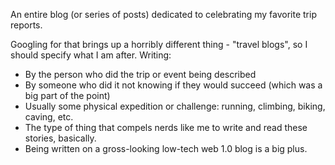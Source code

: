 An entire blog (or series of posts) dedicated to celebrating my favorite trip reports.



Googling for that brings up a horribly different thing - "travel blogs", so I should specify what I am after.
Writing:

- By the person who did the trip or event being described
- By someone who did it not knowing if they would succeed (which was a big part of the point)
- Usually some physical expedition or challenge: running, climbing, biking, caving, etc.
- The type of thing that compels nerds like me to write and read these stories, basically.
- Being written on a gross-looking low-tech web 1.0 blog is a big plus.

